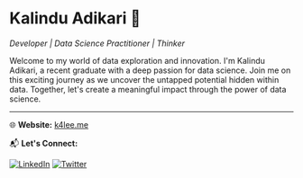 # Kalindu Adikari 🚀

*Developer | Data Science Practitioner | Thinker*

Welcome to my world of data exploration and innovation. I'm Kalindu Adikari, a recent graduate with a deep passion for data science. Join me on this exciting journey as we uncover the untapped potential hidden within data. Together, let's create a meaningful impact through the power of data science.

---

🌐 **Website:** [k4lee.me](https://www.k4lee.me)

📬 **Let's Connect:**

[![LinkedIn](https://cdn.jsdelivr.net/gh/devicons/devicon/icons/linkedin/linkedin-original.svg)](https://www.linkedin.com/in/kalinduadikari/)
[![Twitter](https://cdn.jsdelivr.net/gh/devicons/devicon/icons/twitter/twitter-original.svg)](https://twitter.com/k4lee_adi)
